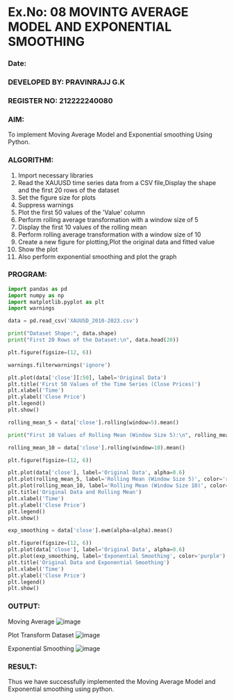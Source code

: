 # Ex.No: 08     MOVINTG AVERAGE MODEL AND EXPONENTIAL SMOOTHING
### Date: 

### DEVELOPED BY: PRAVINRAJJ G.K
### REGISTER NO: 212222240080
### AIM:
To implement Moving Average Model and Exponential smoothing Using Python.
### ALGORITHM:
1. Import necessary libraries
2. Read the XAUUSD time series data from a CSV file,Display the shape and the first 20 rows of
the dataset
3. Set the figure size for plots
4. Suppress warnings
5. Plot the first 50 values of the 'Value' column
6. Perform rolling average transformation with a window size of 5
7. Display the first 10 values of the rolling mean
8. Perform rolling average transformation with a window size of 10
9. Create a new figure for plotting,Plot the original data and fitted value
10. Show the plot
11. Also perform exponential smoothing and plot the graph
### PROGRAM:
```py
import pandas as pd
import numpy as np
import matplotlib.pyplot as plt
import warnings

data = pd.read_csv('XAUUSD_2010-2023.csv')

print("Dataset Shape:", data.shape)
print("First 20 Rows of the Dataset:\n", data.head(20))

plt.figure(figsize=(12, 6))

warnings.filterwarnings('ignore')

plt.plot(data['close'][:50], label='Original Data')
plt.title('First 50 Values of the Time Series (Close Prices)')
plt.xlabel('Time')
plt.ylabel('Close Price')
plt.legend()
plt.show()

rolling_mean_5 = data['close'].rolling(window=5).mean()

print("First 10 Values of Rolling Mean (Window Size 5):\n", rolling_mean_5.head(10))

rolling_mean_10 = data['close'].rolling(window=10).mean()

plt.figure(figsize=(12, 6))

plt.plot(data['close'], label='Original Data', alpha=0.6)
plt.plot(rolling_mean_5, label='Rolling Mean (Window Size 5)', color='red')
plt.plot(rolling_mean_10, label='Rolling Mean (Window Size 10)', color='green')
plt.title('Original Data and Rolling Mean')
plt.xlabel('Time')
plt.ylabel('Close Price')
plt.legend()
plt.show()

exp_smoothing = data['close'].ewm(alpha=alpha).mean()

plt.figure(figsize=(12, 6))
plt.plot(data['close'], label='Original Data', alpha=0.6)
plt.plot(exp_smoothing, label='Exponential Smoothing', color='purple')
plt.title('Original Data and Exponential Smoothing')
plt.xlabel('Time')
plt.ylabel('Close Price')
plt.legend()
plt.show()

```
### OUTPUT:
Moving Average
![image](https://github.com/user-attachments/assets/8ee2a2c1-9378-4b9b-92c3-3b98e4e88712)

Plot Transform Dataset
![image](https://github.com/user-attachments/assets/a2fc8b2b-c112-448e-9f55-cf40c8d93383)

Exponential Smoothing
![image](https://github.com/user-attachments/assets/7c29bfba-497c-4aae-8d1e-5ab7d83a8e0e)

### RESULT:
Thus we have successfully implemented the Moving Average Model and Exponential smoothing using python.
